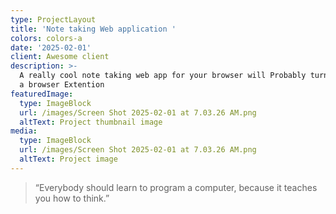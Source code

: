 ```yaml
---
type: ProjectLayout
title: 'Note taking Web application '
colors: colors-a
date: '2025-02-01'
client: Awesome client
description: >-
  A really cool note taking web app for your browser will Probably turn it into
  a browser Extention 
featuredImage:
  type: ImageBlock
  url: /images/Screen Shot 2025-02-01 at 7.03.26 AM.png
  altText: Project thumbnail image
media:
  type: ImageBlock
  url: /images/Screen Shot 2025-02-01 at 7.03.26 AM.png
  altText: Project image
---
```



> “Everybody should learn to program a computer, because it teaches you how to think.”


